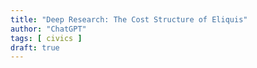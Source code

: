 ```yaml
---
title: "Deep Research: The Cost Structure of Eliquis"
author: "ChatGPT"
tags: [ civics ]
draft: true
---
```

